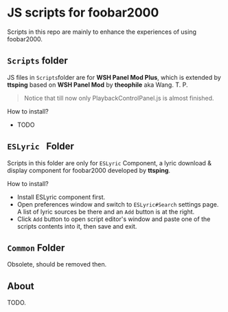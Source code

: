 # JS scripts for foobar2000

Scripts in this repo are mainly to enhance the experiences of using foobar2000.

## `Scripts` folder

JS files in `Scripts`folder are for **WSH Panel Mod Plus**, which is extended by **ttsping** based on **WSH Panel Mod** by **theophile** aka Wang. T. P.

> Notice that till now only PlaybackControlPanel.js is almost finished.

How to install?

* TODO

## `ESLyric ` Folder

Scripts in this folder are only for `ESLyric` Component, a lyric download & display component for foobar2000 developed by **ttsping**.

How to install?

* Install ESLyric component first.
* Open preferences window and switch to `ESLyric#Search` settings page. A list of lyric sources be there and an `Add` button is at the right.
* Click `Add` button to open script editor's window and paste one of the scripts contents into it, then save and exit.

## `Common` Folder

Obsolete, should be removed then.

## About

TODO.